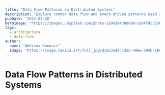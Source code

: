 ```yaml
---
title: "Data Flow Patterns in Distributed Systems"
description: "Explore common data flow and event-driven patterns used in large‑scale distributed applications."
pubDate: "2024-03-20"
heroImage: "https://images.unsplash.com/photo-1504384308090-c894fdcc538d?w=800&auto=format&fit=crop&q=80"
tags:
  - architecture
  - data-flow
author:
  name: "Abhinav Kanduri"
  image: "https://image.lexica.art/full_jpg/dc0d3ad4-7d26-49ee-a94b-18d831041625"
---
```


# Data Flow Patterns in Distributed Systems
